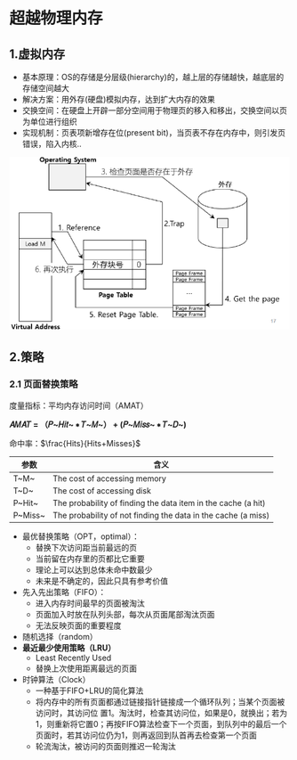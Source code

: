 # 超越物理内存

## 1.虚拟内存

* 基本原理：OS的存储是分层级(hierarchy)的，越上层的存储越快，越底层的存储空间越大
* 解决方案：用外存(硬盘)模拟内存，达到扩大内存的效果
* 交换空间：在硬盘上开辟一部分空间用于物理页的移入和移出，交换空间以页为单位进行组织
* 实现机制：页表项新增存在位(present bit)，当页表不存在内存中，则引发页错误，陷入内核..

![image-20241128204152434](./assets/8.超越物理内存/image-20241128204152434.png)

## 2.策略

### 2.1 页面替换策略

度量指标：平均内存访问时间（AMAT）

**𝐴𝑀𝐴𝑇 = （𝑃~𝐻𝑖𝑡~ ∗ 𝑇~𝑀~） + (𝑃~𝑀𝑖𝑠𝑠~ ∗ 𝑇~𝐷~)**

命中率：$\frac{Hits}{Hits+Misses}$

| 参数    | 含义                                                         |
| ------- | ------------------------------------------------------------ |
| T~M~    | The cost of accessing memory                                 |
| T~D~    | The cost of accessing disk                                   |
| P~Hit~  | The probability of finding the data item in the cache (a hit) |
| P~Miss~ | The probability of not finding the data in the cache (a miss) |



* 最优替换策略（OPT，optimal）：
  * 替换下次访问距当前最远的页
  * 当前留在内存里的页都比它重要
  * 理论上可以达到总体未命中数最少
  * 未来是不确定的，因此只具有参考价值
* 先入先出策略（FIFO）：
  * 进入内存时间最早的页面被淘汰
  * 页面加入时放在队列头部，每次从页面尾部淘汰页面
  * 无法反映页面的重要程度
* 随机选择（random）
* **最近最少使用策略（LRU）**
  * Least Recently Used 
  * 替换上次使用距离最远的页面
* 时钟算法（Clock）
  * 一种基于FIFO+LRU的简化算法
  * 将内存中的所有页面都通过链接指针链接成一个循环队列；当某个页面被访问时，其访问位 置1。淘汰时，检查其访问位，如果是0，就换出；若为1，则重新将它置0；再按FIFO算法检查下一个页面，到队列中的最后一个页面时，若其访问位仍为1，则再返回到队首再去检查第一个页面
  * 轮流淘汰，被访问的页面则推迟一轮淘汰